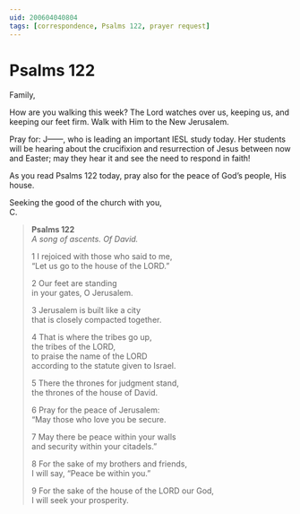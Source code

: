 ```yaml
---
uid: 200604040804
tags: [correspondence, Psalms 122, prayer request]
---
```

  
# Psalms 122

Family,

How are you walking this week? The Lord watches over us, keeping us, and keeping our feet firm. Walk with Him to the New Jerusalem.

Pray for: J——, who is leading an important IESL study today. Her students will be hearing about the crucifixion and resurrection of Jesus between now and Easter; may they hear it and see the need to respond in faith!

As you read Psalms 122 today, pray also for the peace of God’s people, His house.

Seeking the good of the church with you,  
C.

> **Psalms 122**  
> *A song of ascents. Of David.*
> 
> 1 I rejoiced with those who said to me,  
> “Let us go to the house of the LORD.”
> 
> 2 Our feet are standing  
> in your gates, O Jerusalem.
> 
> 3 Jerusalem is built like a city  
> that is closely compacted together.
> 
> 4 That is where the tribes go up,  
> the tribes of the LORD,  
> to praise the name of the LORD  
> according to the statute given to Israel.
> 
> 5 There the thrones for judgment stand,  
> the thrones of the house of David.
> 
> 6 Pray for the peace of Jerusalem:  
> “May those who love you be secure.
> 
> 7 May there be peace within your walls  
> and security within your citadels.”
> 
> 8 For the sake of my brothers and friends,  
> I will say, “Peace be within you.”
> 
> 9 For the sake of the house of the LORD our God,  
> I will seek your prosperity.
